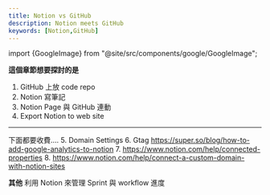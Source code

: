 ```yaml
---
title: Notion vs GitHub
description: Notion meets GitHub
keywords: [Notion,GitHub]
---
```

import {GoogleImage} from "@site/src/components/google/GoogleImage";



__這個章節想要探討的是__
1. GitHub 上放 code repo
2. Notion 寫筆記
3. Notion Page 與 GitHub 連動
4. Export Notion to web site

----
下面都要收費.... 
5. Domain Settings
6. Gtag https://super.so/blog/how-to-add-google-analytics-to-notion
7. https://www.notion.com/help/connected-properties
8. https://www.notion.com/help/connect-a-custom-domain-with-notion-sites

__其他__
利用 Notion 來管理 Sprint 與 workflow 進度